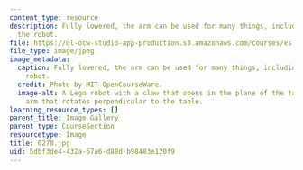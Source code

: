 ```yaml
---
content_type: resource
description: Fully lowered, the arm can be used for many things, including lifting
  the robot.
file: https://ol-ocw-studio-app-production.s3.amazonaws.com/courses/es-293-lego-robotics-spring-2007/5dbf3de4432a67a6d88db98483e120f9_0278.jpg
file_type: image/jpeg
image_metadata:
  caption: Fully lowered, the arm can be used for many things, including lifting the
    robot.
  credit: Photo by MIT OpenCourseWare.
  image-alt: A Lego robot with a claw that opens in the plane of the table, and an
    arm that rotates perpendicular to the table.
learning_resource_types: []
parent_title: Image Gallery
parent_type: CourseSection
resourcetype: Image
title: 0278.jpg
uid: 5dbf3de4-432a-67a6-d88d-b98483e120f9
---
```

